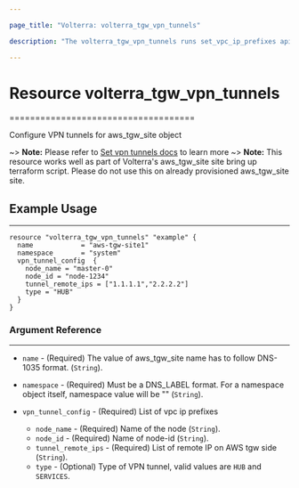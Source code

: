 ```yaml
---

page_title: "Volterra: volterra_tgw_vpn_tunnels" 

description: "The volterra_tgw_vpn_tunnels runs set_vpc_ip_prefixes api on aws_tgw_site"

---
```


Resource volterra_tgw_vpn_tunnels
=================================

====================================

Configure VPN tunnels for aws_tgw_site object

~> **Note:** Please refer to [Set vpn tunnels docs](https://docs.cloud.f5.com/docs/api/views-aws-tgw-site#operation/ves.io.schema.views.aws_tgw_site.CustomAPI.SetVPNTunnels) to learn more ~> **Note:** This resource works well as part of Volterra's aws_tgw_site site bring up terraform script. Please do not use this on already provisioned aws_tgw_site site.

Example Usage
-------------

---

```hcl
resource "volterra_tgw_vpn_tunnels" "example" {
  name            = "aws-tgw-site1"
  namespace       = "system"
  vpn_tunnel_config  {
    node_name = "master-0"
    node_id = "node-1234"
    tunnel_remote_ips = ["1.1.1.1","2.2.2.2"]
    type = "HUB"
  }
}

```

### Argument Reference

---

-	`name` - (Required) The value of aws_tgw_site name has to follow DNS-1035 format. (`String`).

-	`namespace` - (Required) Must be a DNS_LABEL format. For a namespace object itself, namespace value will be "" (`String`).

-	`vpn_tunnel_config` - (Required) List of vpc ip prefixes

	-	`node_name` - (Required) Name of the node (`String`).
	-	`node_id` - (Required) Name of node-id (`String`).
	-	`tunnel_remote_ips` - (Required) List of remote IP on AWS tgw side (`String`).
	-	`type` - (Optional) Type of VPN tunnel, valid values are `HUB` and `SERVICES`.
